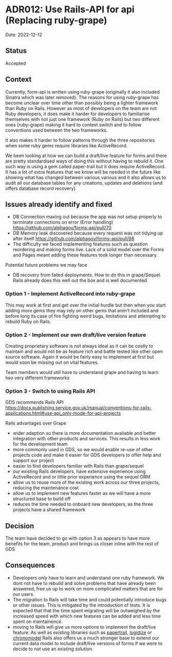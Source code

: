 # ADR012: Use Rails-API for api (Replacing ruby-grape)

Date: 2022-12-12

## Status

Accepted

## Context

Currently, form-api is written using ruby-grape (originally it also included Sinatra which was later removed). 
The reasons for using ruby-grape has become unclear over time other than possibly being a lighter framework than Ruby on Rails. 
However as most of developers on the team are not Ruby developers, it does make it harder
for developers to familiarise themselves with not just one framework (Ruby on Rails) but two different ones (ruby-grape)
making it hard to context switch and to follow conventions used between the two frameworks. 

It also makes it harder to follow patterns through the three repositories when some ruby gems require libraries like ActiveRecord.

We been looking at how we can build a draft/live feature for forms and there are pretty standardised ways of doing this
without having to rebuild it. One such way is using a gem called paper-trail but it does require ActiveRecord.  It has 
a lot of extra features that we know will be needed in the future like showing what has changed between various various
and it also allows us to audit all our database tables for any creations, updates and deletions (and offers database record recovery)

## Issues already identify and fixed 

- DB Connection maxing out because the app was not setup properly to terminate connections on error (Error handling)
  https://github.com/alphagov/forms-api/pull/70
- DB Memory leak discovered because every request was not tidying up after itself
  https://github.com/alphagov/forms-api/pull/98
- The difficulty we faced implementing features such as question reordering and making forms live. Lack of a solid model over the Forms and Pages meant adding these features took longer than necessary.

Potential future problems we may face
- DB recovery from failed deployments. How to do this in grape/Sequel. Rails already does this well out the box and is well
  documented
 
### Option 1 - Implement ActiveRecord into ruby-grape

This may work at first and get over the initial hurdle but then when you start adding more gems they may rely on other gems
that aren't included and before long its case of fire fighting weird bugs, limitations and attempting to rebuild Ruby on Rails.

### Option 2 - Implement our own draft/live version feature

Creating proprietary software is not always ideal as it can be costly to maintain and would not be as feature rich and 
battle tested like other open source software. Again it would be fairly easy to implement at first but would soon be missing
out on vital features.

Team members would still have to understand grape and having to learn two very different frameworks

### Option 3 - Switch to using Rails API
GDS recommends Rails API https://docs.publishing.service.gov.uk/manual/conventions-for-rails-applications.html#use-api_only-mode-for-api-projects

Rails advantages over Grape
- wider adaption so there is more documentation available and better integration with other products and services. This results in less work for the development team
- more commonly used in GDS, so we would enable re-use of other projects code and make it easier for GDS developers to offer help and support our project
- easier to find developers familiar with Rails than grape/sequel
- our existing Rails developers, have extensive experience using ActiveRecord and or little prior experience using the sequel ORM
- allow us to reuse more of the existing work across our three projects, reducing the maintenance cost
- allow us to implement new features faster as we will have a more structured base to build off
- reduces the time needed to onboard new developers, as the three projects have a shared framework

## Decision

The team have decided to go with option 3 as appears to have more benefits for the team, product and brings us closer inline with the rest of GDS

## Consequences

- Developers only have to learn and understand one ruby framework. We dont not have to rebuild and solve problems that
have already been answered, free us up to work on more complicated matters that are for our users.
- The migration to Rails will take time and could potentially introduce bugs or other issues. This is mitigated by the introduction of tests. It is expected that that the time spent migrating will be outweighed by the increased speed with which new features can be added and less time spent on maintainence.
- moving to Rails will give us more options to implement the draft/live feature. As well as existing libraries such as [papertrail](https://github.com/paper-trail-gem/paper_trail), [logidize](https://github.com/palkan/logidze) or [chronomodel](https://github.com/ifad/chronomodel) Rails also offers us a much stronger base to extend our current data model to include draft/live versions of forms if we were to decide to not use an existing solution.






